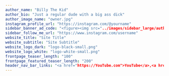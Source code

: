 ```yaml
---
author_name: "Billy The Kid"
author_bio: "Just a regular dude with a big ass dick"
author_image_name: "owner.jpg"
instagram_profile_url: "https://instagram.com/@yourname"
sidebar_banner_ad_code: "<figure><img src="../images/sidebar_large/author_image_name" alt="" /></figure>"
sidebar_follow_me_url: "https://www.instagram.com/username"
website_title: "Site Title"
website_subtitle: "Site Subtitle"
website_logo_dark: "logo-black-small.png"
website_logo_white: "logo-white-small.png"
frontpage_teaser_length: "100"
frontpage_featured_teaser_length: "200"
header_nav_bar_links: "<a href="https://YouTube.com">YouTube</a>,<a href="https://twitter.com">Twitter</a>"
---
```

